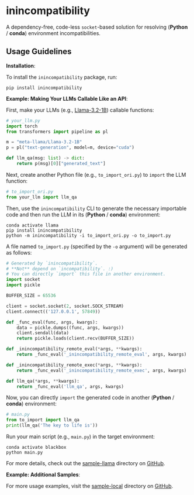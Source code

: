 # inincompatibility

A dependency-free, code-less `socket`-based solution for resolving (**Python** / **conda**) environment incompatibilities.

## Usage Guidelines

**Installation**:

To install the `inincompatibility` package, run:

```shell
pip install inincompatibility
```

**Example: Making Your LLMs Callable Like an API**:

First, make your LLMs (e.g., [Llama-3.2-1B](https://huggingface.co/meta-llama/Llama-3.2-1B)) callable functions:

```python
# your_llm.py
import torch
from transformers import pipeline as pl

m = "meta-llama/Llama-3.2-1B"
p = pl("text-generation", model=m, device="cuda")

def llm_qa(msg: list) -> dict:
    return p(msg)[0]["generated_text"]
```

Next, create another Python file (e.g., `to_import_ori.py`) to `import` the LLM function:

```python
# to_import_ori.py
from your_llm import llm_qa
```

Then, use the `inincompatibility` CLI to generate the necessary importable code and then run the LLM in its (**Python** / **conda**) environment:

```shell
conda activate llama
pip install inincompatibility
python -m inincompatibility -i to_import_ori.py -o to_import.py
```

A file named `to_import.py` (specified by the `-o` argument) will be generated as follows:

```python
# Generated by `inincompatibility`.
# **Not** depend on `incompatibility`. :)
# You can directly `import` this file in another environment.
import socket
import pickle

BUFFER_SIZE = 65536

client = socket.socket(2, socket.SOCK_STREAM)
client.connect(('127.0.0.1', 57849))

def _func_eval(func, args, kwargs):
    data = pickle.dumps((func, args, kwargs))
    client.sendall(data)
    return pickle.loads(client.recv(BUFFER_SIZE))

def _inincompatibility_remote_eval(*args, **kwargs):
    return _func_eval('_inincompatibility_remote_eval', args, kwargs)

def _inincompatibility_remote_exec(*args, **kwargs):
    return _func_eval('_inincompatibility_remote_exec', args, kwargs)

def llm_qa(*args, **kwargs):
    return _func_eval('llm_qa', args, kwargs)
```

Now, you can directly `import` the generated code in another (**Python** / **conda**) environment:

```python
# main.py
from to_import import llm_qa
print(llm_qa('The key to life is'))
```

Run your main script (e.g., `main.py`) in the target environment:

```shell
conda activate blackbox
python main.py
```

For more details, check out the [sample-llama](https://github.com/userElaina/inincompatibility/tree/main/sample-llama) directory on [GitHub](https://github.com/userElaina/inincompatibility).

**Example: Additional Samples**:

For more usage examples, visit the [sample-local](https://github.com/userElaina/inincompatibility/tree/main/sample-local) directory on [GitHub](https://github.com/userElaina/inincompatibility).
